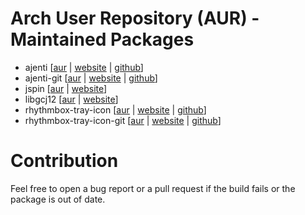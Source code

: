 Arch User Repository (AUR) - Maintained Packages
================================================

* ajenti [[aur](https://aur.archlinux.org/packages.php?ID=50172) | [website](http://ajenti.org) | [github](https://github.com/Eugeny/ajenti)]
* ajenti-git [[aur](https://aur.archlinux.org/packages.php?ID=41177) | [website](http://ajenti.org) | [github](https://github.com/Eugeny/ajenti)]
* jspin [[aur](https://aur.archlinux.org/packages.php?ID=53522) | [website](http://code.google.com/p/jspin/)]
* libgcj12 [[aur](https://aur.archlinux.org/packages/libgcj12/) | [website](http://gcc.gnu.org/java/)]
* rhythmbox-tray-icon [[aur](https://aur.archlinux.org/packages.php?ID=56075) | [website](http://www.lshift.net/blog/2012/01/16/re-adding-a-tray-icon-to-rhythmbox) | [github](https://github.com/palfrey/rhythmbox-tray-icon)]
* rhythmbox-tray-icon-git [[aur](https://aur.archlinux.org/packages.php?ID=60727) | [website](http://www.lshift.net/blog/2012/01/16/re-adding-a-tray-icon-to-rhythmbox) | [github](https://github.com/palfrey/rhythmbox-tray-icon)]

Contribution
============

Feel free to open a bug report or a pull request if the build fails or the
package is out of date.
